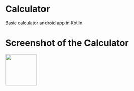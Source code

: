 # Calculator
 Basic calculator android app in Kotlin
 
 # Screenshot of the Calculator
 
 <img src="calculator_screenshot.jpg" width="100" height="100">

